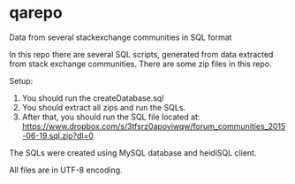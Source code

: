 qarepo
======

Data from several stackexchange communities in SQL format 

In this repo there are several SQL scripts, generated from data extracted from stack exchange communities.
There are some zip files in this repo.

Setup:

1) You should run the createDatabase.sql
2) You should extract all zips and run the SQLs.
3) After that, you should run the SQL file located at: https://www.dropbox.com/s/3tfsrz0apoviwqw/forum_communities_2015-06-19.sql.zip?dl=0


The SQLs were created using MySQL database and heidiSQL client.

All files are in UTF-8 encoding.

